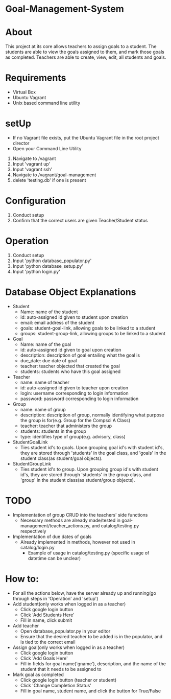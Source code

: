 # Goal-Management-System
# About
This project at its core allows teachers to assign goals to a student.
The students are able to view the goals assigned to them, and mark those goals  
as completed. Teachers are able to create, view, edit, all students and goals.

# Requirements
- Virtual Box
- Ubuntu Vagrant
- Unix based command line utility

# setUp
- If no Vagrant file exists, put the Ubuntu Vagrant file in the root project director
- Open your Command Line Utility

1. Navigate to /vagrant
2. Input 'vagrant up'
3. Input 'vagrant ssh'
4. Navigate to /vagrant/goal-management
5. delete 'testing.db' if one is present

# Configuration
1. Conduct setup  
2. Confirm that the correct users are given Teacher/Student status

# Operation
1. Conduct setup
2. Input 'python database_populator.py'
3. Input 'python database_setup.py'
4. Input 'python login.py'

# Database Object Explanations
- Student
  - Name: name of the student
  - id: auto-assigned id given to student upon creation
  - email: email address of the student
  - goals: student-goal-link, allowing goals to be linked to a student
  - groups: student-group-link, allowing groups to be linked to a student
- Goal
  - Name: name of the goal
  - id: auto-assigned id given to goal upon creation
  - description: description of goal entailing what the goal is
  - due_date: due date of goal
  - teacher: teacher objected that created the goal
  - students: students who have this goal assigned
- Teacher
  - name: name of teacher
  - id: auto-assigned id given to teacher upon creation
  - login: username corresponding to login information
  - password: password corresponding to login information
- Group
  - name: name of group
  - description: description of group, normally identifying what purpose the group is for(e.g. Group for the Compsci A Class)
  - teacher: teacher that administers the group
  - students: students in the group
  - type: identifies type of group(e.g. advisory, class)
- StudentGoalLink
  - Ties student id's to goals. Upon grouping goal id's with student id's, they are stored through 'students' in the goal class, and 'goals' in the student class(as student/goal objects).
- StudentGroupLink
  - Ties student id's to group. Upon grouping group id's with student id's, they are stored through 'students' in the group class, and 'group' in the student class(as student/group objects).

# TODO
- Implementation of group CRUD into the teachers' side functions
  - Necessary methods are already made/tested in goal-management/teacher_actions.py, and catalog/testing.py  
    respectively
- Implementation of due dates of goals
  - Already implemented in methods, however not used in catalog/login.py
    - Example of usage in catalog/testing.py (specific usage of datetime can be unclear)
# How to:
- For all the actions below, have the server already up and running(go through steps in 'Operation' and 'setup')
- Add student(only works when logged in as a teacher)
  - Click google login button
  - Click 'Add Students Here'
  - Fill in name, click submit
- Add teacher
  - Open database_populator.py in your editor
  - Ensure that the desired teacher to be added is in the populator, and is tied to the correct email
- Assign goal(only works when logged in as a teacher)
  - Click google login button  
  - Click 'Add Goals Here'
  - Fill in fields for goal name('gname'), description, and the name of the student that it needs to be assigned to
- Mark goal as completed
  - Click google login button (teacher or student)
  - Click 'Change Completion Status'
  - Fill in goal name, student name, and click the button for True/False
